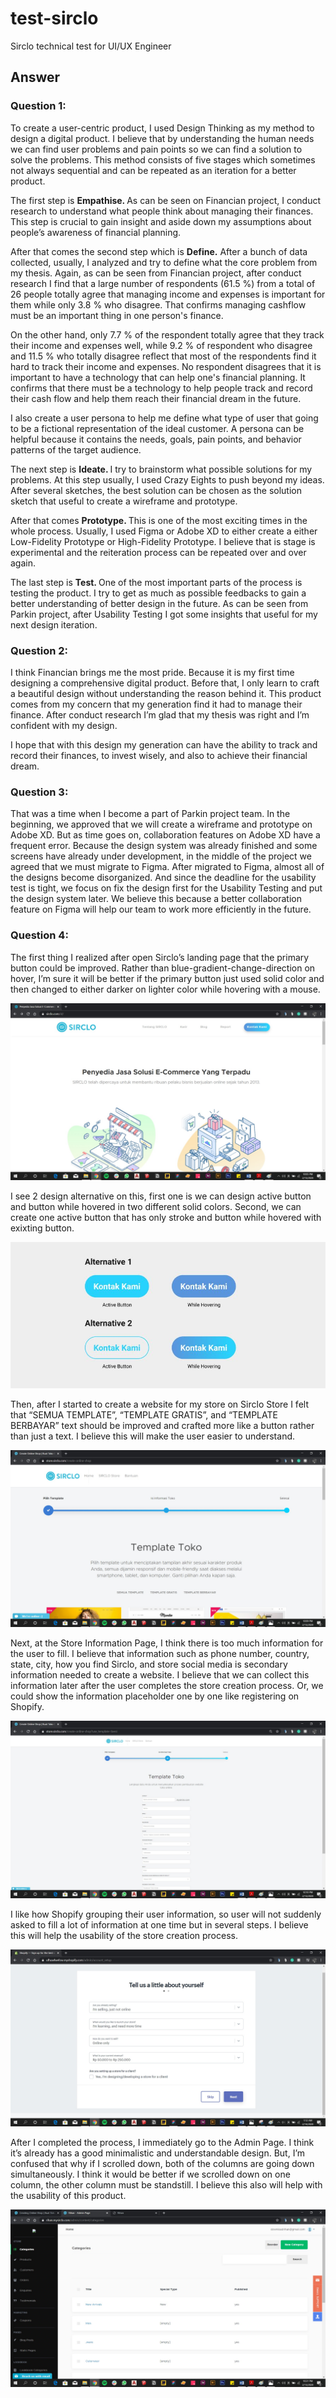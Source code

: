 # test-sirclo
Sirclo technical test for UI/UX Engineer

<h2> Answer </h2>

<h3> Question 1: </h3>

To create a user-centric product, I used Design Thinking as my method to design a digital product. I believe that by understanding the human needs we can find user problems and pain points so we can find a solution to solve the problems. This method consists of five stages which sometimes not always sequential and can be repeated as an iteration for a better product.

The first step is <b> Empathise. </b> As can be seen on Financian project, I conduct research to understand what people think about managing their finances. This step is crucial to gain insight and aside down my assumptions about people’s awareness of financial planning.

After that comes the second step which is <b> Define.</b> After a bunch of data collected, usually, I analyzed and try to define what the core problem from my thesis. Again, as can be seen from Financian project, after conduct research I find that a large number of respondents (61.5 %) from a total of 26 people totally agree that managing income and expenses is important for them while only 3.8 % who disagree. That confirms managing cashflow must be an important thing in one person's finance.

On the other hand, only 7.7 % of the respondent totally agree that they track their income and expenses well, while 9.2 % of respondent who disagree and 11.5 % who totally disagree reflect that most of the respondents find it hard to track their income and expenses. No respondent disagrees that it is important to have a technology that can help one's financial planning. It confirms that there must be a technology to help people track and record their cash flow and help them reach their financial dream in the future.

I also create a user persona to help me define what type of user that going to be a fictional representation of the ideal customer. A persona can be helpful because it contains the needs, goals, pain points, and behavior patterns of the target audience.

The next step is <b> Ideate. </b> I try to brainstorm what possible solutions for my problems. At this step usually, I used Crazy Eights to push beyond my ideas. After several sketches, the best solution can be chosen as the solution sketch that useful to create a wireframe and prototype.

After that comes <b> Prototype. </b> This is one of the most exciting times in the whole process. Usually, I used Figma or Adobe XD to either create a either Low-Fidelity Prototype or High-Fidelity Prototype. I believe that is stage is experimental and the reiteration process can be repeated over and over again.

The last step is <b> Test. </b> One of the most important parts of the process is testing the product. I try to get as much as possible feedbacks to gain a better understanding of better design in the future. As can be seen from Parkin project, after Usability Testing I got some insights that useful for my next design iteration.

<h3> Question 2: </h3>

I think Financian brings me the most pride. Because it is my first time designing a comprehensive digital product. Before that, I only learn to craft a beautiful design without understanding the reason behind it. This product comes from my concern that my generation find it had to manage their finance.  After conduct research I’m glad that my thesis was right and I’m confident with my design.

I hope that with this design my generation can have the ability to track and record their finances, to invest wisely, and also to achieve their financial dream.

<h3> Question 3: </h3>

That was a time when I become a part of Parkin project team. In the beginning, we approved that we will create a wireframe and prototype on Adobe XD. But as time goes on, collaboration features on Adobe XD have a frequent error. Because the design system was already finished and some screens have already under development, in the middle of the project we agreed that we must migrate to Figma. After migrated to Figma, almost all of the designs become disorganized. And since the deadline for the usability test is tight, we focus on fix the design first for the Usability Testing and put the design system later. We believe this because a better collaboration feature on Figma will help our team to work more efficiently in the future.

<h3> Question 4: </h3>

The first thing I realized after open Sirclo’s landing page that the primary button could be improved. Rather than blue-gradient-change-direction on hover, I’m sure it will be better if the primary button just used solid color and then changed to either darker on lighter color while hovering with a mouse.

<img src="https://github.com/rihanwibowo/test-sirclo/blob/master/Sirclo%20Existing%20Pages/1-Landing%20Page.jpg">

I see 2 design alternative on this, first one is we can design active button and button while hovered in two different solid colors. Second, we can create one active button that has only stroke and button while hovered with exixting button.

<img src="https://github.com/rihanwibowo/test-sirclo/blob/master/Sirclo's%20Improvement/Buttons.JPG">

Then, after I started to create a website for my store on Sirclo Store I felt that “SEMUA TEMPLATE”, “TEMPLATE GRATIS”, and “TEMPLATE BERBAYAR” text should be improved and crafted more like a button rather than just a text. I believe this will make the user easier to understand.

<img src="https://github.com/rihanwibowo/test-sirclo/blob/master/Sirclo%20Existing%20Pages/5-Choose%20Template%20Page.jpg">

Next, at the Store Information Page, I think there is too much information for the user to fill. I believe that information such as phone number, country, state, city, how you find Sirclo, and store social media is secondary information needed to create a website. I believe that we can collect this information later after the user completes the store creation process. Or, we could show the information placeholder one by one like registering on Shopify.

<img src="https://github.com/rihanwibowo/test-sirclo/blob/master/Sirclo%20Existing%20Pages/7-Store%20Information%20Page.jpg">

I like how Shopify grouping their user information, so user will not suddenly asked to fill a lot of information at one time but in several steps. I believe this will help the usability of the store creation process.

<img src="https://github.com/rihanwibowo/test-sirclo/blob/master/Sirclo's%20Improvement/Shopify%201.jpg">

After I completed the process, I immediately go to the Admin Page. I think it’s already has a good minimalistic and understandable design. But, I’m confused that why if I scrolled down, both of the columns are going down simultaneously. I think it would be better if we scrolled down on one column, the other column must be standstill. I believe this also will help with the usability of this product.

<img src="https://github.com/rihanwibowo/test-sirclo/blob/master/Sirclo%20Existing%20Pages/11-Admin%20Page.jpg">
